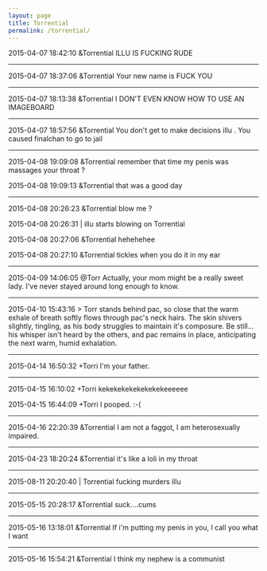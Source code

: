 ```yaml
---
layout: page
title: Torrential
permalink: /torrential/
---
```


2015-04-07 18:42:10 &Torrential  ILLU IS FUCKING RUDE     

---

2015-04-07 18:37:06 &Torrential Your new name is FUCK YOU     

---
2015-04-07 18:13:38 &Torrential I DON'T EVEN KNOW HOW TO USE AN IMAGEBOARD

---

2015-04-07 18:57:56	&Torrential	You don't get to make decisions illu . You caused finalchan to go to jail

---

2015-04-08 19:09:08	&Torrential	remember that time my penis was massages your throat ?

2015-04-08 19:09:13	&Torrential	that was a good day

---

2015-04-08 20:26:23	&Torrential	blow me ?

2015-04-08 20:26:31	\|	illu starts blowing on Torrential

2015-04-08 20:27:06	&Torrential	hehehehee

2015-04-08 20:27:10	&Torrential	tickles when you do it in my ear

---

2015-04-09 14:06:05	@Torr	Actually, your mom might be a really sweet lady. I've never stayed around long enough to know.

---

2015-04-10 15:43:16	>	Torr stands behind pac, so close that the warm exhale of breath softly flows through pac's neck hairs. The skin shivers slightly, tingling, as his body struggles to 
maintain it's composure. Be still... his whisper isn't heard by the others, and pac remains in place, anticipating the next warm, humid exhalation.

---

2015-04-14 16:50:32	+Torri	I'm your father.

---

2015-04-15 16:10:02	+Torri	kekekekekekekekekeeeeee

2015-04-15 16:44:09	+Torri	I pooped. :-(

---

2015-04-16 22:20:39	&Torrential	I am not a faggot, I am heterosexually impaired.

---

2015-04-23 18:20:24	&Torrential	it's like a loli in my throat

---

2015-08-11 20:20:40  \|  Torrential fucking murders illu

---

2015-05-15 20:28:17	&Torrential	suck....cums

---

2015-05-16 13:18:01	&Torrential	If i'm putting my penis in you, I call you what I want

---

2015-05-16 15:54:21	&Torrential	I think my nephew is a communist
